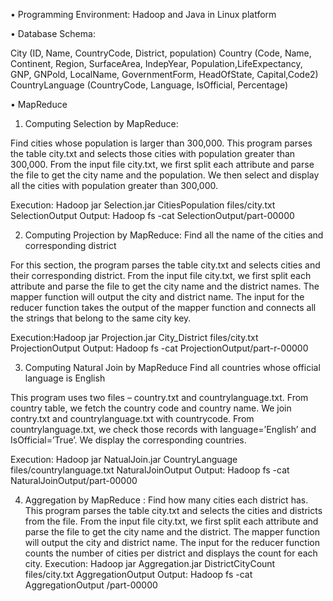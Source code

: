 •	Programming Environment: Hadoop and Java in Linux platform

•	Database Schema:

City (ID, Name, CountryCode, District, population)
Country (Code, Name, Continent, Region, SurfaceArea, IndepYear, Population,LifeExpectancy, GNP, GNPold, LocalName,          GovernmentForm, HeadOfState, Capital,Code2)
CountryLanguage (CountryCode, Language, IsOfficial, Percentage)


•	MapReduce
1.	Computing Selection by MapReduce: 

Find cities whose population is larger than 300,000.
This program parses the table city.txt and selects those cities with population greater than 300,000. From the input file city.txt, we first split each attribute and parse the file to get the city name and the population. We then select and display all the cities with population greater than 300,000.

Execution: Hadoop jar Selection.jar CitiesPopulation files/city.txt SelectionOutput
Output: Hadoop fs -cat SelectionOutput/part-00000

2.	Computing Projection by MapReduce:
Find all the name of the cities and corresponding district

For this section, the program parses the table city.txt and selects cities and their corresponding district. From the input file city.txt, we first split each attribute and parse the file to get the city name and the district names. The mapper function will output the city and district name. The input for the reducer function takes the output of the mapper function and connects all the strings that belong to the same city key.

Execution:Hadoop jar Projection.jar City_District files/city.txt ProjectionOutput
Output:	Hadoop fs -cat ProjectionOutput/part-r-00000

3.	Computing Natural Join by MapReduce
Find all countries whose official language is English

This program uses two files – country.txt and countrylanguage.txt. From country table, we fetch the country code and country name.
We join contry.txt and countrylanguage.txt with countrycode. From countrylanguage.txt, we check those records with language=’English’ and IsOfficial=’True’. We display the corresponding countries.

Execution: Hadoop jar NatualJoin.jar CountryLanguage files/countrylanguage.txt NaturalJoinOutput
Output: Hadoop fs -cat NaturalJoinOutput/part-00000


4.	Aggregation by MapReduce :
Find how many cities each district has.
This program parses the table city.txt and selects the cities and districts from the file. From the input file city.txt, we first split each attribute and parse the file to get the city name and the district. The mapper function will output the city and district name. The input for the reducer function counts the number of cities per district and displays the count for each city.
Execution: Hadoop jar Aggregation.jar DistrictCityCount files/city.txt AggregationOutput
Output: Hadoop fs -cat AggregationOutput /part-00000

